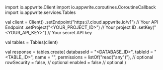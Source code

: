 import io.appwrite.Client
import io.appwrite.coroutines.CoroutineCallback
import io.appwrite.services.Tables

val client = Client()
    .setEndpoint("https://<REGION>.cloud.appwrite.io/v1") // Your API Endpoint
    .setProject("<YOUR_PROJECT_ID>") // Your project ID
    .setKey("<YOUR_API_KEY>") // Your secret API key

val tables = Tables(client)

val response = tables.create(
    databaseId = "<DATABASE_ID>",
    tableId = "<TABLE_ID>",
    name = "<NAME>",
    permissions = listOf("read("any")"), // optional
    rowSecurity = false, // optional
    enabled = false // optional
)
